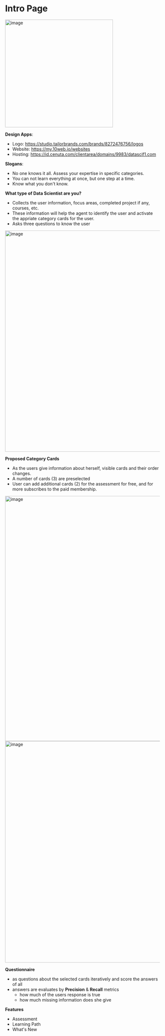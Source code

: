 # Intro Page

<img width="351" alt="image" src="https://user-images.githubusercontent.com/7874545/231309515-68458295-e6d6-4fc7-a626-c154a8a08d22.png">

**Design Apps**:

* Logo: https://studio.tailorbrands.com/brands/8272476756/logos
* Website: https://my.10web.io/websites
* Hosting: https://id.cenuta.com/clientarea/domains/9983/datascif1.com

**Slogans**:

* No one knows it all. Assess your expertise in specific categories.
* You can not learn everything at once, but one step at a time.
* Know what you don't know.

**What type of Data Scientist are you?**

* Collects the user information, focus areas, completed project if any, courses, etc.
* These information will help the agent to identify the user and activate the appriate category cards for the user.
* Asks three questions to know the user

<img width="720" alt="image" src="https://user-images.githubusercontent.com/7874545/231285902-ec7d8d51-ae37-41de-aac1-d3bf2b58db64.png">

**Proposed Category Cards**

* As the users give information about herself, visible cards and their order changes. 
* A number of cards (3) are preselected 
* User can add additional cards (2) for the assessment for free, and for more subscribes to the paid membership.

<img width="798" alt="image" src="https://user-images.githubusercontent.com/7874545/231287904-a0753d27-4c96-4c23-9da7-50948495c3fa.png">

<img width="721" alt="image" src="https://user-images.githubusercontent.com/7874545/231303877-5c36a584-a68e-43e3-8898-69224e8355f8.png">

**Questionnaire**

* as questions about the selected cards iteratively and score the answers of all
* answers are evaluates by **Precision** & **Recall** metrics
  * how much of the users response is true
  * how much missing information does she give


**Features**

* Assessment
* Learning Path
* What's New


